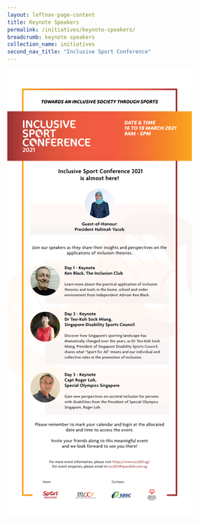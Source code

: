 ```yaml
---
layout: leftnav-page-content
title: Keynote Speakers
permalink: /initiatives/keynote-speakers/
breadcrumb: keynote speakers
collection_name: initiatives
second_nav_title: "Inclusive Sport Conference"
---
```


![Keynote Speakers](/images/ISC2021_EDM.jpg)
